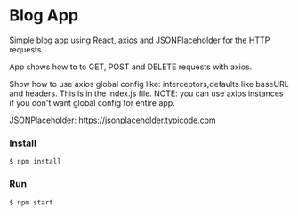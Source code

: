 # Blog App

Simple blog app using React, axios and JSONPlaceholder for the HTTP requests.

App shows how to to GET, POST and DELETE requests with axios.

Show how to use axios global config like: interceptors,defaults like baseURL and headers. This is in the index.js file. NOTE: you can use axios instances if you don't want global config for entire app.

JSONPlaceholder: https://jsonplaceholder.typicode.com

### Install

    $ npm install

### Run

    $ npm start
